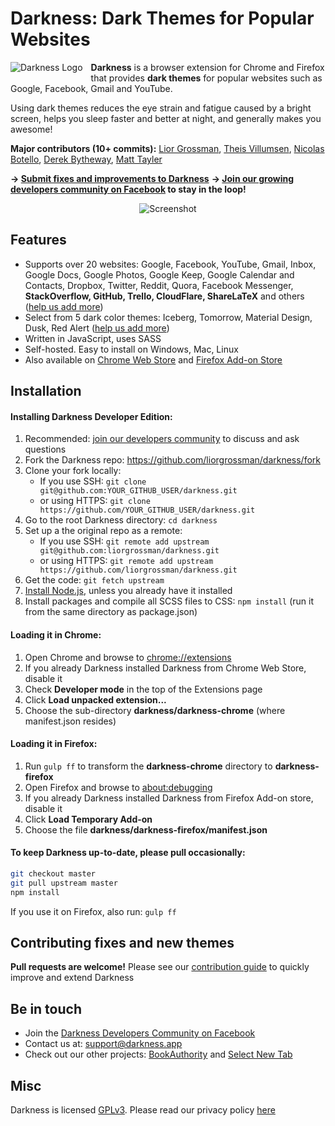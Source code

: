 # Darkness: Dark Themes for Popular Websites

<img alt="Darkness Logo" src="https://raw.githubusercontent.com/liorgrossman/darkness/master/assets/documentation/darkness-icon-48px.png?v=2" align="left" style="padding: 0 10px 5px 0; background-color: transparent">

**Darkness** is a browser extension for Chrome and Firefox that provides **dark themes** for popular websites such as Google, Facebook, Gmail and YouTube.

Using dark themes reduces the eye strain and fatigue caused by a bright screen, helps you sleep faster and better at night, and generally makes you awesome!

**Major contributors (10+ commits):** [Lior Grossman](http://liorgrossman.com/), [Theis Villumsen](https://folkmann.it/), [Nicolas Botello](http://nicolasbotello.com/), [Derek Bytheway](https://github.com/derekbtw/), [Matt Tayler](https://github.com/maylortaylor)


**→ [Submit fixes and improvements to Darkness](./CONTRIBUTING.md)**
**→ [Join our growing developers community on Facebook](https://www.facebook.com/groups/darkness-developers) to stay in the loop!**


<div style="text-align:center">
<img alt="Screenshot" src="https://raw.githubusercontent.com/liorgrossman/darkness/master/assets/documentation/darkness-screenshot.png">
</div>

## Features
* Supports over 20 websites: Google, Facebook, YouTube, Gmail, Inbox, Google Docs, Google Photos, Google Keep, Google Calendar and Contacts, Dropbox, Twitter, Reddit, Quora, Facebook Messenger, **StackOverflow, GitHub, Trello, CloudFlare, ShareLaTeX** and others ([help us add more](./CONTRIBUTING.md))
* Select from 5 dark color themes: Iceberg, Tomorrow, Material Design, Dusk, Red Alert ([help us add more](./CONTRIBUTING.md))
* Written in JavaScript, uses SASS
* Self-hosted. Easy to install on Windows, Mac, Linux
* Also available on [Chrome Web Store](https://chrome.google.com/webstore/detail/darkness-beautiful-dark-t/imilbobhamcfahccagbncamhpnbkaenm) and [Firefox Add-on Store](https://addons.mozilla.org/en-US/firefox/addon/darkness-dark-themes/)



## Installation
####  Installing Darkness Developer Edition:
1. Recommended: [join our developers community](https://www.facebook.com/groups/darkness-developers) to discuss and ask questions
1. Fork the Darkness repo: https://github.com/liorgrossman/darkness/fork
1. Clone your fork locally:
	* If you use SSH: `git clone git@github.com:YOUR_GITHUB_USER/darkness.git`
 	* or using HTTPS: `git clone https://github.com/YOUR_GITHUB_USER/darkness.git`
1. Go to the root Darkness directory: `cd darkness`
1. Set up a the original repo as a remote:
	* If you use SSH: `git remote add upstream git@github.com:liorgrossman/darkness.git`
 	* or using HTTPS: `git remote add upstream https://github.com/liorgrossman/darkness.git`
1. Get the code: `git fetch upstream`
1. [Install Node.js](https://nodejs.org/), unless you already have it installed
1. Install packages and compile all SCSS files to CSS: `npm install` (run it from the same directory as package.json)

#### Loading it in Chrome:
1. Open Chrome and browse to [chrome://extensions](chrome://extensions)
1. If you already Darkness installed Darkness from Chrome Web Store, disable it
1. Check **Developer mode** in the top of the Extensions page
1. Click **Load unpacked extension...**
1. Choose the sub-directory **darkness/darkness-chrome** (where manifest.json resides)

#### Loading it in Firefox:
1. Run `gulp ff` to transform the **darkness-chrome** directory to **darkness-firefox**
1. Open Firefox and browse to [about:debugging](about:debugging)
1. If you already Darkness installed Darkness from Firefox Add-on store, disable it
1. Click **Load Temporary Add-on**
1. Choose the file **darkness/darkness-firefox/manifest.json**

#### To keep Darkness up-to-date, please pull occasionally:
```bash
git checkout master
git pull upstream master
npm install
```
If you use it on Firefox, also run: `gulp ff`

## Contributing fixes and new themes
**Pull requests are welcome!**
Please see our [contribution guide](./CONTRIBUTING.md) to quickly improve and extend Darkness


## Be in touch
* Join the [Darkness Developers Community on Facebook](https://www.facebook.com/groups/darkness-developers)
* Contact us at: support@darkness.app
* Check out our other projects: [BookAuthority](https://bookauthority.org/) and [Select New Tab](https://chrome.google.com/webstore/detail/select-beautiful-photos-f/gidbhaipbdimcjbjkpnhkdhghpbghena)

##  Misc
Darkness is licensed [GPLv3](./LICENSE). Please read our privacy policy [here](https://darkness.app/privacy/darkness-privacy-policy.pdf)